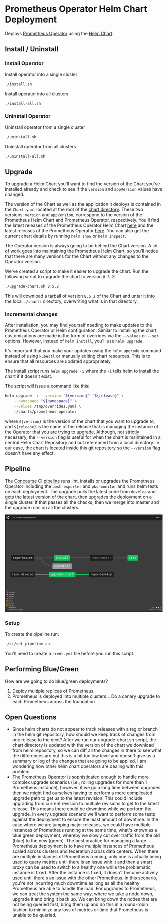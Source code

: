 # Prometheus Operator Helm Chart Deployment

Deploys [Prometheus Operator](https://github.com/coreos/prometheus-operator) using the [Helm Chart](https://github.com/helm/charts/tree/master/stable/prometheus-operator).

## Install / Uninstall

### Install Operator

Install operator into a single cluster

```bash
./install.sh
```

Install operator into all clusters

```bash
./install-all.sh
```

### Uninstall Operator

Uninstall operator from a single cluster

```bash
./uninstall.sh
```

Uninstall operator from all clusters

```bash
./uninstall-all.sh
```

## Upgrade

To upgrade a Helm Chart you'll want to find the version of the Chart you've installed already and check to see if the `version` and `appVersion` values have changed.

The version of the Chart as well as the application it deploys is contained in the `Chart.yaml` located at the root of the [chart directory](./charts/prometheus-operator/Chart.yaml). These two versions: `version` and `appVersion`, correspond to the version of the Prometheus Helm Chart and Prometheus Operator, respectively. You'll find the latest releases of the Prometheus Operator Helm Chart [here](https://hub.helm.sh/charts/stable/prometheus-operator) and the latest releases of the Prometheus Operator [here](https://github.com/coreos/prometheus-operator/releases). You can also get the current chart details by running `helm show` or `helm inspect`.

The Operator version is always going to be behind the Chart version. A lot of work goes into maintaining the Prometheus Helm Chart, so you'll notice that there are many versions for the Chart without any changes to the Operator version.

We've created a script to make it easier to upgrade the chart. Run the following script to upgrade the chart to version `8.5.2`:

```bash
./upgrade-chart.sh 8.5.2
```

This will download a tarball of version `8.5.2` of the Chart and untar it into the local `./charts` directory, overwriting what is in that directory.

### Incremental changes

After installation, you may find yourself needing to make updates to the Prometheus Operator or Helm configuration. Similar to installing the chart, customizations are made in the form of overrides via the `--values` or `--set` options. However, instead of `helm install`, you'll use `helm upgrade`.

It's important that you make your updates using the `helm upgrade` command instead of using `kubectl` or manually editing chart resources. This is to ensure that all resources are updated appropriately.

The install script runs `helm upgrade -i` where the `-i` tells helm to install the chart if it doesn't exist.

The script will issue a command like this:

```bash
helm upgrade -i --version "${version}" "${release}" \
    --namespace "${namespace}" \
    --values /tmp/overrides.yaml \
    ./charts/prometheus-operator
```

where `${version}` is the version of the chart that you want to upgrade to, and `${release}` is the name of the release that is managing the instance of the Operator that you are trying to upgrade. Although, not strictly necessary, the `--version` flag is useful for when the chart is maintained in a central Helm Chart Repository and not referenced from a local directory. In our case, the chart is located inside this git repository so the `--version` flag doesn't have any effect.

## Pipeline

The [Concourse](https://concourse-ci.org/) CI [pipeline](./ci/pipeline.yml) runs lint, installs or upgrades the Prometheus Operator including the `bosh-exporter` and `pks-monitor` and runs helm tests on each deployment. The upgrade pulls the latest code from `develop` and gets the latest version of the chart, then upgrades the deployment on a single cluster. If that passes all the checks, then we merge into master and the upgrade runs on all the clusters.

![alt text](pipeline.png "Concourse Pipeline")

### Setup

To create the pipeline run:

```bash
./ci/set-pipeline.sh
```

You'll need to create a `creds.yml` file before you run this script.

## Performing Blue/Green

How are we going to do blue/green deployments?

1. Deploy multiple replicas of Prometheus
2. Prometheus is deployed into multiple clusters... Do a canary upgrade to each Prometheus across the foundation

## Open Questions

- Since helm charts do not appear to track releases with a tag or branch in the helm git repository, how should we keep track of changes from one release to the next? After we run our upgrade-chart.sh script, the chart directory is updated with the version of the chart we download from helm repository, so we can diff all the changes in there to see what the differences are but this is a bit too low level and doesn't give us a summary or log of the changes that are going to be applied. I am wondering how other helm chart operators are dealing with this problem.
- The Prometheus Operator is sophisticated enough to handle more complex upgrade scenarios (i.e., rolling upgrades for more than 1 Prometheus instance), however, if we go a long time between upgrades then we might find ourselves having to perform a more complicated upgrade path to get us to the latest revision. This could include upgrading from current revision to multiple revisions to get to the latest release. This means there could be downtime while we perform the upgrade. In every upgrade scenario we'll want to perform some tests against the deployment to ensure the least amount of downtime. In the case where we are jumping major releases, we could have multiple instances of Prometheus running at the same time, what's known as a blue green deployment, whereby we slowly cut over traffic from the old (blue) to the new (green).  The best practice for managing a large Prometheus deployment is to have multiple instances of Prometheus scaled across clusters and federation across data centers. When there are multiple instances of Prometheus running, only one is actually being used to query metrics until there is an issue with it and then a smart proxy can be used to switch to a healthy one while the problematic instance is fixed. After the instance is fixed, it doesn't become actively used until there's an issue with the other Prometheus. In this scenario, you're not incurring much downtime as long as all the healthy Prometheus are able to handle the load. For upgrades to Prometheus, we can treat the system the same way, where we take a node down, upgrade it and bring it back up. We can bring down the nodes that are not being queried first, bring them up and do this in a round-robin fashion to minimize any loss of metrics or time that Prometheus is unable to be queried.

